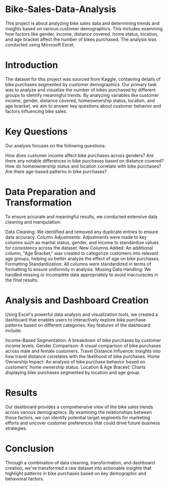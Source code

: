 # Bike-Sales-Data-Analysis
This project is about analyzing bike sales data and determining trends and insights based on various customer demographics. This includes examining how factors like gender, income, distance covered, home status, location, and age bracket affect the number of bikes purchased. The analysis was conducted using Microsoft Excel.

# Introduction
The dataset for this project was sourced from Kaggle, containing details of bike purchases segmented by customer demographics. Our primary task was to analyze and visualize the number of bikes purchased by different groups to identify meaningful trends. By analyzing variables like customer income, gender, distance covered, homeownership status, location, and age bracket, we aim to answer key questions about customer behavior and factors influencing bike sales.

# Key Questions
Our analysis focuses on the following questions:

How does customer income affect bike purchases across genders?
Are there any notable differences in bike purchases based on distance covered?
How do homeownership status and location correlate with bike purchases?
Are there age-based patterns in bike purchases?

# Data Preparation and Transformation
To ensure accurate and meaningful results, we conducted extensive data cleaning and manipulation:

Data Cleaning: We identified and removed any duplicate entries to ensure data accuracy.
Column Adjustments: Adjustments were made to key columns such as marital status, gender, and income to standardize values for consistency across the dataset.
New Columns Added: An additional column, "Age Bracket," was created to categorize customers into relevant age groups, helping us better analyze the effect of age on bike purchases.
Formatting Standardization: All columns were standardized in terms of formatting to ensure uniformity in analysis.
Missing Data Handling: We handled missing or incomplete data appropriately to avoid inaccuracies in the final results.

# Analysis and Dashboard Creation
Using Excel's powerful data analysis and visualization tools, we created a dashboard that enables users to interactively explore bike purchase patterns based on different categories. Key features of the dashboard include:

Income-Based Segmentation: A breakdown of bike purchases by customer income levels.
Gender Comparison: A visual comparison of bike purchases across male and female customers.
Travel Distance Influence: Insights into how travel distance correlates with the likelihood of bike purchases.
Home Ownership Impact: An analysis of bike purchase behavior based on customers' home ownership status.
Location & Age Bracket: Charts displaying bike purchases segmented by location and age group.

# Results
Our dashboard provides a comprehensive view of the bike sales trends across various demographics. By examining the relationships between these factors, we can identify potential target segments for marketing efforts and uncover customer preferences that could drive future business strategies.

# Conclusion
Through a combination of data cleaning, transformation, and dashboard creation, we've transformed a raw dataset into actionable insights that highlight patterns in bike purchases based on key demographic and behavioral factors.
